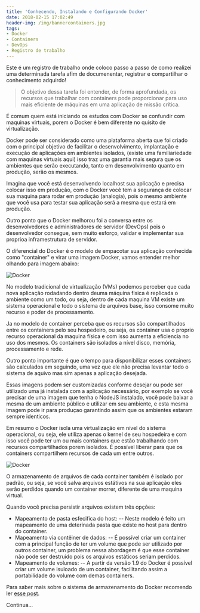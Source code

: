 ```yaml
---
title: 'Conhecendo, Instalando e Configurando Docker'
date: 2018-02-15 17:02:49
header-img: /img/bannercontainers.jpg
tags: 
- Docker
- Containers
- DevOps
- Registro de trabalho
---
```


Este é um registro de trabalho onde coloco passo a passo de como realizei uma determinada tarefa afim de documenentar, registrar e compartilhar o conhecimento adquirdo!

> O objetivo dessa tarefa foi entender, de forma aprofundada, os recursos que trabalhar com containers pode proporcionar para uso mais eficiente de máquinas em uma aplicação de missão crítica.

É comum quem está iniciando os estudos com Docker se confundir com maquinas virtuais, porem o Docker é bem diferente no quisito de virtualização.

Docker pode ser considerado como uma plataforma aberta que foi criado com o principal objetivo de facilitar o desenvolvimento, implantação e execução de aplicações em ambientes isolados, (existe uma familiariedade com maquinas virtuais aqui) isso traz uma garantia mais segura que os ambientes que serão executando, tanto em desenvolvimento quanto em produção, serão os mesmos.

Imagina que você está desenvolvendo localhost sua aplicação e precisa colocar isso em produção, com o Docker você tem a segurança de colocar sua maquina para rodar em produção (analogia), pois o mesmo ambiente que você usa para testar sua aplicação será a mesma que estará em produção.

Outro ponto que o Docker melhorou foi a conversa entre os desenvolvedores e administradores de servidor (DevOps) pois o desenvolvedor consegue, sem muito esforço, validar e implementar sua proprioa inframestrutura de servidor.

O diferencial do Docker é o modelo de empacotar sua aplicação conhecida como "container" e virar uma imagem Docker, vamos entender melhor olhando para imagem abaixo:

![Docker](/img/docker1.png)

No modelo tradicional de virtualização (VMs) podemos perceber que cada nova aplicação rodadando dentro deuma máquina fisica é replicada o ambiente como um todo, ou seja, dentro de cada maquina VM existe um sistema operacional e todo o sistema de arquivos base, isso consome muito recurso e poder de processamento.

Ja no modelo de container perceba que os recursos são compartilhados entre os containers pelo seu hospedeiro, ou seja, os container usa o proprio recurso operacional da maquina física e com isso aumenta a eficiencia no uso dos mesmos. Os containers são isolados a nível disco, memória, processamento e rede.

Outro ponto importante é que o tempo para disponibilizar esses containers são calculados em seguindo, uma vez que ele não precisa levantar todo o sistema de aquivo mas sim apenas a aplicação desejada.

Essas imagens podem ser customizadas conforme desejar ou pode ser utilizado uma já instalada com a aplicação necessário, por exemplo se você precisar de uma imagem que tenha o NodeJS instalado, você pode baixar a mesma de um ambiente público e utilizar em seu ambiente, e esta mesma imagem pode ir para produçao garantindo assim que os ambientes estaram sempre identicos.

Em resumo o Docker isola uma virtualização em nível do sistema operacional, ou seja, ele utiliza apenas o kernel de seu hospedeira e com isso você pode ter um ou mais containers que estão trabalhando com recursos compartilhados porem isolados. É possível liberar para que os containers compartilhem recursos de cada um entre outros.

![Docker](/img/docker2.jpg)

O armazenamento de arquivos de cada container também é isolado por padrão, ou seja, se você salva arquivos estátivos na sua aplicação eles serão perdidos quando um container morrer, diferente de uma maquina virtual.

Quando você precisa persistir arquivos existem três opções:

- Mapeamento de pasta esfecifica do host:
-- Neste modelo é feito um mapeamento de uma deterinada pasta que existe no host para dentro do container.
- Mapeamento via contêiner de dados:
-- É possível criar um container com a principal função de ter um volume que pode ser utilizado por outros container, um problema nessa abordagem é que esse container não pode ser destruido pois os arquivos estáticos seriam perdidos.
- Mapeamento de volumes:
-- A partir da versão 1.9 do Docker é possível criar um volume isuloado de um container, facilitando assim a portabilidade do volume com demas containers.

Para saber mais sobre o sistema de armazenamento do Docker recomendo ler [esse post](http://techfree.com.br/2015/12/entendendo-armazenamentos-de-dados-no-docker/).

Continua...